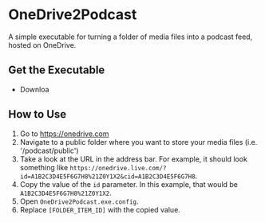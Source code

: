 # OneDrive2Podcast
A simple executable for turning a folder of media files into a podcast feed, hosted on OneDrive.

## Get the Executable
- Downloa

## How to Use
1. Go to https://onedrive.com
1. Navigate to a public folder where you want to store your media files (i.e. '/podcast/public')
1. Take a look at the URL in the address bar. For example, it should look something like `https://onedrive.live.com/?id=A1B2C3D4E5F6G7H8%21Z0Y1X2&cid=A1B2C3D4E5F6G7H8`.
1. Copy the value of the `id` parameter. In this example, that would be `A1B2C3D4E5F6G7H8%21Z0Y1X2`.
1. Open `OneDrive2Podcast.exe.config`.
1. Replace `[FOLDER_ITEM_ID]` with the copied value.
